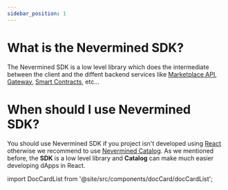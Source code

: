 ```yaml
---
sidebar_position: 1
---
```


# What is the Nevermined SDK?

The Nevermined SDK is a low level library which does the intermediate between the client and the diffent backend services like [Marketplace API](../architecture/marketplace-api/index.md), [Gateway](../architecture/gateway/index.md), [Smart Contracts](../architecture/contracts/index.md), etc...

# When should I use Nevermined SDK?

You should use Nevermined SDK if you project isn't developed using [React](https://reactjs.org/) otherwise we recommend to use [Nevermined Catalog](../catalog/intro.md). As we mentioned before, the **SDK** is a low level library and **Catalog** can make much easier developing dApps in React.  

import DocCardList from '@site/src/components/docCard/docCardList';

<DocCardList />